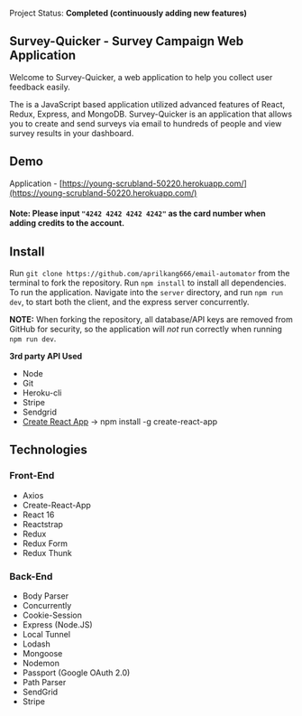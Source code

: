 Project Status: **Completed (continuously adding new features)**

## Survey-Quicker - Survey Campaign Web Application
Welcome to Survey-Quicker, a web application to help you collect user feedback easily. 

The is a JavaScript based application utilized advanced features of React, Redux, Express, and MongoDB.
Survey-Quicker is an application that allows you to create and send surveys via email to hundreds of people and view survey results in your dashboard. 

## Demo

Application - [https://young-scrubland-50220.herokuapp.com/](https://young-scrubland-50220.herokuapp.com/)

#### Note: Please input `"4242 4242 4242 4242"` as the card number when adding credits to the account.

## Install
Run `git clone https://github.com/aprilkang666/email-automator` from the terminal to fork the repository. Run `npm install` to install all dependencies. To run the application. 
Navigate into the `server` directory, and run `npm run dev`, to start both the client, and the express server concurrently.

**NOTE:**
When forking the repository, all database/API keys are removed from GitHub for security, so the application will *not* run correctly when running `npm run dev`.

**3rd party API Used**
* Node
* Git
* Heroku-cli
* Stripe
* Sendgrid
* [Create React App](https://github.com/facebook/create-react-app) ->  npm install -g create-react-app


## Technologies

### Front-End

- Axios
- Create-React-App
- React 16
- Reactstrap
- Redux
- Redux Form
- Redux Thunk

### Back-End

- Body Parser
- Concurrently
- Cookie-Session
- Express (Node.JS)
- Local Tunnel
- Lodash
- Mongoose
- Nodemon
- Passport (Google OAuth 2.0)
- Path Parser
- SendGrid
- Stripe
